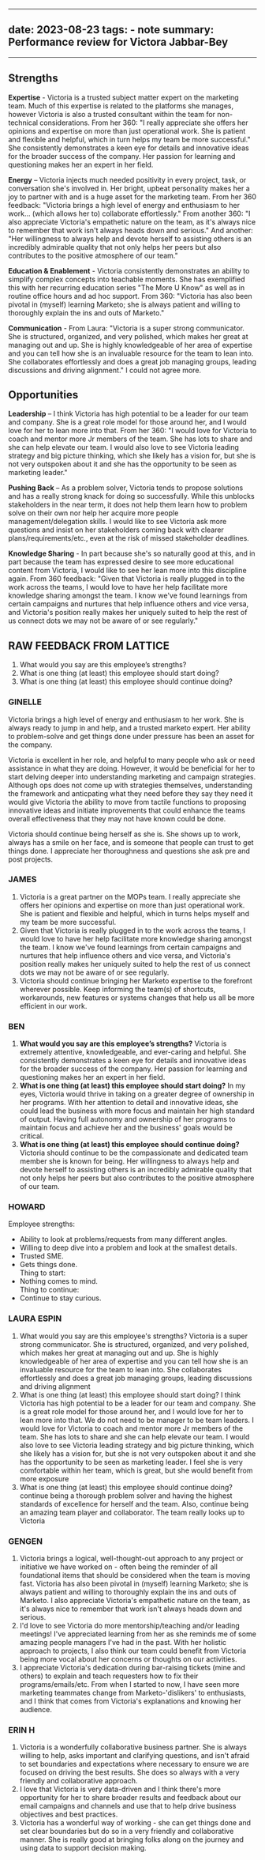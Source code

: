 
---
date: 2023-08-23
tags:  - note
summary: Performance review for Victora Jabbar-Bey 
---
---

## Strengths

**Expertise** - Victoria is a trusted subject matter expert on the marketing team. Much of this expertise is related to the platforms she manages, however Victoria is also a trusted consultant within the team for non-technical considerations. From her 360: "I really appreciate she offers her opinions and expertise on more than just operational work. She is patient and flexible and helpful, which in turn helps my team be more successful." She consistently demonstrates a keen eye for details and innovative ideas for the broader success of the company. Her passion for learning and questioning makes her an expert in her field.

**Energy** – Victoria injects much needed positivity in every project, task, or conversation she's involved in. Her bright, upbeat personality makes her a joy to partner with and is a huge asset for the marketing team. From her 360 feedback: "Victoria brings a high level of energy and enthusiasm to her work... (which allows her to) collaborate effortlessly." From another 360: "I also appreciate Victoria's empathetic nature on the team, as it's always nice to remember that work isn't always heads down and serious." And another: "Her willingness to always help and devote herself to assisting others is an incredibly admirable quality that not only helps her peers but also contributes to the positive atmosphere of our team."

**Education & Enablement** - Victoria consistently demonstrates an ability to simplify complex concepts into teachable moments. She has exemplified this with her recurring education series "The More U Know" as well as in routine office hours and ad hoc support. From 360: "Victoria has also been pivotal in (myself) learning Marketo; she is always patient and willing to thoroughly explain the ins and outs of Marketo."

**Communication** - From Laura: "Victoria is a super strong communicator. She is structured, organized, and very polished, which makes her great at managing out and up. She is highly knowledgeable of her area of expertise and you can tell how she is an invaluable resource for the team to lean into. She collaborates effortlessly and does a great job managing groups, leading discussions and driving alignment." I could not agree more.

## Opportunities

**Leadership** – I think Victoria has high potential to be a leader for our team and company. She is a great role model for those around her, and I would love for her to lean more into that. From her 360: "I would love for Victoria to coach and mentor more Jr members of the team. She has lots to share and she can help elevate our team. I would also love to see Victoria leading strategy and big picture thinking, which she likely has a vision for, but she is not very outspoken about it and she has the opportunity to be seen as marketing leader." 

**Pushing Back** – As a problem solver, Victoria tends to propose solutions and has a really strong knack for doing so successfully. While this unblocks stakeholders in the near term, it does not help them learn how to problem solve on their own nor help her acquire more people management/delegation skills. I would like to see Victoria ask more questions and insist on her stakeholders coming back with clearer plans/requirements/etc., even at the risk of missed stakeholder deadlines.

**Knowledge Sharing** - In part because she's so naturally good at this, and in part because the team has expressed desire to see more educational content from Victoria, I would like to see her lean more into this discipline again. From 360 feedback: "Given that Victoria is really plugged in to the work across the teams, I would love to have her help facilitate more knowledge sharing amongst the team. I know we've found learnings from certain campaigns and nurtures that help influence others and vice versa, and Victoria's position really makes her uniquely suited to help the rest of us connect dots we may not be aware of or see regularly." 



## RAW FEEDBACK FROM LATTICE
1. What would you say are this employee’s strengths?
2. What is one thing (at least) this employee should start doing?
3. What is one thing (at least) this employee should continue doing?

### GINELLE
Victoria brings a high level of energy and enthusiasm to her work. She is always ready to jump in and help, and a trusted marketo expert. Her ability to problem-solve and get things done under pressure has been an asset for the company.

Victoria is excellent in her role, and helpful to many people who ask or need assistance in what they are doing. However, it would be beneficial for her to start delving deeper into understanding marketing and campaign strategies. Although ops does not come up with strategies themselves, understanding the framework and anticpating what they need before they say they need it would give Victoria the ability to move from tactile functions to proposing innovative ideas and initiate improvements that could enhance the teams overall effectiveness that they may not have known could be done.

Victoria should continue being herself as she is. She shows up to work, always has a smile on her face, and is someone that people can trust to get things done. I appreciate her thoroughness and questions she ask pre and post projects.

### JAMES
1. Victoria is a great partner on the MOPs team. I really appreciate she offers her opinions and expertise on more than just operational work. She is patient and flexible and helpful, which in turns helps myself and my team be more successful.
2. Given that Victoria is really plugged in to the work across the teams, I would love to have her help facilitate more knowledge sharing amongst the team. I know we've found learnings from certain campaigns and nurtures that help influence others and vice versa, and Victoria's position really makes her uniquely suited to help the rest of us connect dots we may not be aware of or see regularly.
3. Victoria should continue bringing her Marketo expertise to the forefront wherever possible. Keep informing the team(s) of shortcuts, workarounds, new features or systems changes that help us all be more efficient in our work.

### BEN
1. **What would you say are this employee’s strengths?** Victoria is extremely attentive, knowledgeable, and ever-caring and helpful. She consistently demonstrates a keen eye for details and innovative ideas for the broader success of the company. Her passion for learning and questioning makes her an expert in her field.
2. **What is one thing (at least) this employee should start doing?** In my eyes, Victoria would thrive in taking on a greater degree of ownership in her programs. With her attention to detail and innovative ideas, she could lead the business with more focus and maintain her high standard of output. Having full autonomy and ownership of her programs to maintain focus and achieve her and the business' goals would be critical.
3. **What is one thing (at least) this employee should continue doing?** Victoria should continue to be the compassionate and dedicated team member she is known for being. Her willingness to always help and devote herself to assisting others is an incredibly admirable quality that not only helps her peers but also contributes to the positive atmosphere of our team.

### HOWARD
Employee strengths:

- Ability to look at problems/requests from many different angles.
- Willing to deep dive into a problem and look at the smallest details.
- Trusted SME.
- Gets things done.  
    Thing to start:
- Nothing comes to mind.  
    Thing to continue:
- Continue to stay curious.

### LAURA ESPIN
1. What would you say are this employee's strengths? Victoria is a super strong communicator. She is structured, organized, and very polished, which makes her great at managing out and up. She is highly knowledgeable of her area of expertise and you can tell how she is an invaluable resource for the team to lean into. She collaborates effortlessly and does a great job managing groups, leading discussions and driving alignment
2. What is one thing (at least) this employee should start doing? I think Victoria has high potential to be a leader for our team and company. She is a great role model for those around her, and I would love for her to lean more into that. We do not need to be manager to be team leaders. I would love for Victoria to coach and mentor more Jr members of the team. She has lots to share and she can help elevate our team. I would also love to see Victoria leading strategy and big picture thinking, which she likely has a vision for, but she is not very outspoken about it and she has the opportunity to be seen as marketing leader. I feel she is very comfortable within her team, which is great, but she would benefit from more exposure
3. What is one thing (at least) this employee should continue doing? continue being a thorough problem solver and having the highest standards of excellence for herself and the team. Also, continue being an amazing team player and collaborator. The team really looks up to Victoria

### GENGEN
1. Victoria brings a logical, well-thought-out approach to any project or initiative we have worked on - often being the reminder of all foundational items that should be considered when the team is moving fast. Victoria has also been pivotal in (myself) learning Marketo; she is always patient and willing to thoroughly explain the ins and outs of Marketo. I also appreciate Victoria's empathetic nature on the team, as it's always nice to remember that work isn't always heads down and serious.
2. I'd love to see Victoria do more mentorship/teaching and/or leading meetings! I've appreciated learning from her as she reminds me of some amazing people managers I've had in the past. With her holistic approach to projects, I also think our team could benefit from Victoria being more vocal about her concerns or thoughts on our activities.
3. I appreciate Victoria's dedication during bar-raising tickets (mine and others) to explain and teach requesters how to fix their programs/emails/etc. From when I started to now, I have seen more marketing teammates change from Marketo-'dislikers' to enthusiasts, and I think that comes from Victoria's explanations and knowing her audience.

### ERIN H
1. Victoria is a wonderfully collaborative business partner. She is always willing to help, asks important and clarifying questions, and isn't afraid to set boundaries and expectations where necessary to ensure we are focused on driving the best results. She does so always with a very friendly and collaborative approach.
2. I love that Victoria is very data-driven and I think there's more opportunity for her to share broader results and feedback about our email campaigns and channels and use that to help drive business objectives and best practices.
3. Victoria has a wonderful way of working - she can get things done and set clear boundaries but do so in a very friendly and collaborative manner. She is really good at bringing folks along on the journey and using data to support decision making.